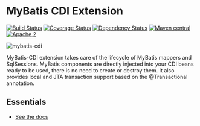 MyBatis CDI Extension
=====================

[![Build Status](https://travis-ci.org/mybatis/cdi.svg?branch=master)](https://travis-ci.org/mybatis/cdi)
[![Coverage Status](https://coveralls.io/repos/mybatis/cdi/badge.svg?branch=master&service=github)](https://coveralls.io/github/mybatis/cdi?branch=master)
[![Dependency Status](https://www.versioneye.com/user/projects/560f3aa85a262f001e0008cf/badge.svg?style=flat)](https://www.versioneye.com/user/projects/560f3aa85a262f001e0008cf)
[![Maven central](https://maven-badges.herokuapp.com/maven-central/org.mybatis/mybatis-cdi/badge.svg)](https://maven-badges.herokuapp.com/maven-central/org.mybatis/mybatis-cdi)
[![Apache 2](http://img.shields.io/badge/license-Apache%202-red.svg)](http://www.apache.org/licenses/LICENSE-2.0)

![mybatis-cdi](http://mybatis.github.io/images/mybatis-logo.png)

MyBatis-CDI extension takes care of the lifecycle of MyBatis mappers and SqlSessions. MyBatis components are directly injected into your
CDI beans ready to be used, there is no need to create or destroy them. It also provides local and JTA transaction support based on the
@Transactional annotation.

Essentials
----------

* [See the docs](http://mybatis.github.io/cdi/)

